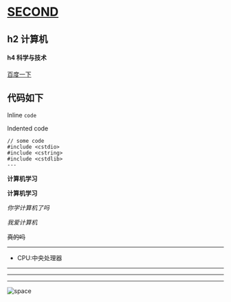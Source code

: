 # [SECOND](https://github.com/wangqiyue200037/wangqiyue/blob/main/go%20to%20README.md)

## h2 计算机
#### h4 科学与技术

[百度一下](https://www.baidu.com/)

## 代码如下

Inline `code`

Indented code

    // some code
    #include <cstdio>
    #include <cstring>
    #include <cstdlib>
    ---
    
**计算机学习**

__计算机学习__

*你学计算机了吗*

_我爱计算机_

~~真的吗~~
___

+ CPU:中央处理器

___

---

***
![space](https://dss1.bdstatic.com/70cFuXSh_Q1YnxGkpoWK1HF6hhy/it/u=3353298151,2675212976&fm=26&gp=0.jpg)
